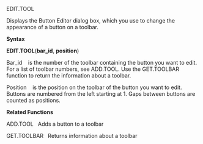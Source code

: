 EDIT.TOOL

Displays the Button Editor dialog box, which you use to change the
appearance of a button on a toolbar.

**Syntax**

**EDIT.TOOL**(**bar\_id**, **position**)

Bar\_id    is the number of the toolbar containing the button you want
to edit. For a list of toolbar numbers, see ADD.TOOL. Use the
GET.TOOLBAR function to return the information about a toolbar.

Position    is the position on the toolbar of the button you want to
edit. Buttons are numbered from the left starting at 1. Gaps between
buttons are counted as positions.

**Related Functions**

ADD.TOOL   Adds a button to a toolbar

GET.TOOLBAR   Returns information about a toolbar


